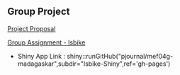 ## Group Project

[Project Proposal](Project-Proposal.html)

[Group Assignment - Isbike](Isbike-Shiny/Isbike-Shiny-App.html)
  - Shiny App Link : shiny::runGitHub("pjournal/mef04g-madagaskar",subdir="Isbike-Shiny",ref='gh-pages')

